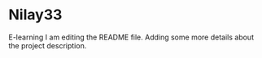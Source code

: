 # Nilay33
E-learning
I am editing the README file. Adding some more details about the project description.

